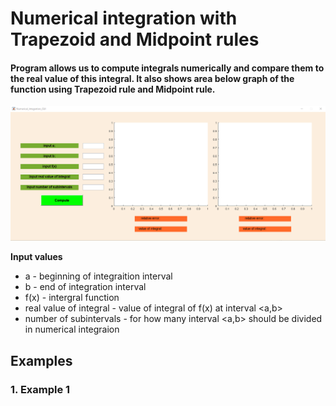 # Numerical integration with Trapezoid and Midpoint rules


#### Program allows us to compute integrals numerically and compare them to the real value of this integral. It also shows area below graph of the function using Trapezoid rule and Midpoint rule. 

![GitHub Logo](/screenshots/blankGUI.png)


**Input values**
  * a - beginning of integraition interval
  * b - end of integration interval
  * f(x) - intergral function
  * real value of integral - value of integral of f(x) at interval <a,b>
  * number of subintervals - for how many interval <a,b> should be divided in numerical integraion 

## Examples

### 1. Example 1
 
